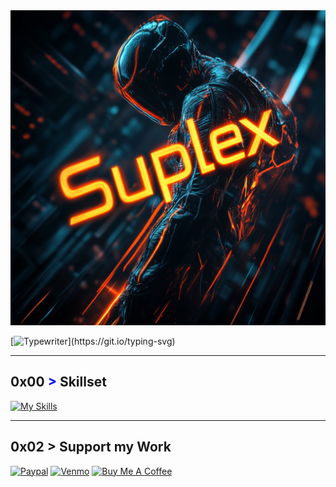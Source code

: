 <div style="text-align: center;">
 <img src="images/banner.png" width="700" />
</div>

[![Typewriter](https://readme-typing-svg.herokuapp.com?font=Orbitron&size=30&duration=4000&color=4440FF&pause=500&center=true&random=false&width=1200&lines=$+Software+Leader+/+Developer+focused+on+dynamic+platforms;)](https://git.io/typing-svg)

---
## 0x00 <span style="color: blue !important;">&gt;</span> Skillset
[![My Skills](https://skillicons.dev/icons?i=aws,gcp,java,kotlin,scala,golang,git,react,javascript,typescript,python,bash&perline=12)](https://skillicons.dev)

---
## 0x02 > Support my Work
[![Paypal](https://img.shields.io/badge/PayPal-00457C?style=for-the-badge&logo=paypal&logoColor=white)](paypal.me/suplex1)
[![Venmo](https://img.shields.io/badge/Venmo-008CFF?logo=venmo&logoColor=white)](https://venmo.com/code?user_id=3053223573192704892&created=1735330323)
[![Buy Me A Coffee](https://img.shields.io/badge/BuyMeACoffee-FFDD00?style=for-the-badge)](https://www.buymeacoffee.com/suplex1)

[Button Shield]: https://img.shields.io/badge/Shield_Buttons-37a779?style=for-the-badge
[Shield]: Types/shield.md
